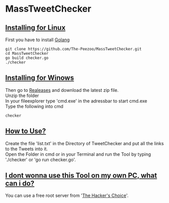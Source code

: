 # MassTweetChecker

<h2><u>Installing for Linux</u></h2>

First you have to install <a href="https://go.dev/doc/install">Golang</a>
```
git clone https://github.com/The-Peezoo/MassTweetChecker.git 
cd MassTweetChecker 
go build checker.go 
./checker
```

<h2><u>Installing for Winows</u></h2>

Then go to <a href="https://github.com/The-Peezoo/MassTweetChecker/releases/tag/Windows">Realeases</a> and download the latest zip file. <br>
Unzip the folder <br>
In your fileexplorer type 'cmd.exe' in the adressbar to start cmd.exe<br> 
Type the following into cmd <br>
```
checker
```

<h2><u>How to Use?</u></h2>
Create the file 'list.txt' in the Directory of TweetChecker and put all the links to the Tweets into it. <br>
Open the Folder in cmd or in your Terminal and run the Tool by typing './checker' or 'go run checker.go'.

<h2><u>I dont wonna use this Tool on my own PC, what can i do?</u></h2>
You can use a free root server from '<a href="https://www.thc.org/segfault/">The Hacker's Choice</a>'.

